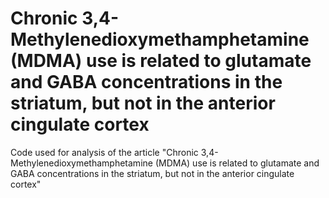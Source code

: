 # Chronic 3,4-Methylenedioxymethamphetamine (MDMA) use is related to glutamate and GABA concentrations in the striatum, but not in the anterior cingulate cortex
Code used for analysis of the article "Chronic 3,4-Methylenedioxymethamphetamine (MDMA) use is related to glutamate and GABA concentrations in the striatum, but not in the anterior cingulate cortex"
